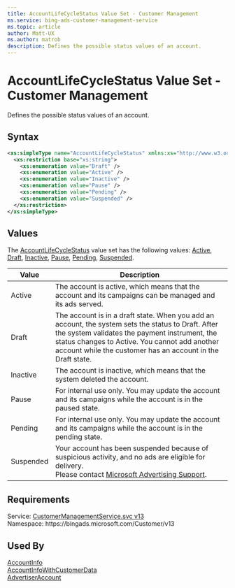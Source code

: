 ```yaml
---
title: AccountLifeCycleStatus Value Set - Customer Management
ms.service: bing-ads-customer-management-service
ms.topic: article
author: Matt-UX
ms.author: matrob
description: Defines the possible status values of an account.
---
```

# AccountLifeCycleStatus Value Set - Customer Management
Defines the possible status values of an account.

## Syntax
```xml
<xs:simpleType name="AccountLifeCycleStatus" xmlns:xs="http://www.w3.org/2001/XMLSchema">
  <xs:restriction base="xs:string">
    <xs:enumeration value="Draft" />
    <xs:enumeration value="Active" />
    <xs:enumeration value="Inactive" />
    <xs:enumeration value="Pause" />
    <xs:enumeration value="Pending" />
    <xs:enumeration value="Suspended" />
  </xs:restriction>
</xs:simpleType>
```

## <a name="values"></a>Values

The [AccountLifeCycleStatus](accountlifecyclestatus.md) value set has the following values: [Active](#active), [Draft](#draft), [Inactive](#inactive), [Pause](#pause), [Pending](#pending), [Suspended](#suspended).

|Value|Description|
|-----------|---------------|
|<a name="active"></a>Active|The account is active, which means that the account and its campaigns can be managed and its ads served.|
|<a name="draft"></a>Draft|The account is in a draft state. When you add an account, the system sets the status to Draft. After the system validates the payment instrument, the status changes to Active. You cannot add another account while the customer has an account in the Draft state.|
|<a name="inactive"></a>Inactive|The account is inactive, which means that the system deleted the account.|
|<a name="pause"></a>Pause|For internal use only. You may update the account and its campaigns while the account is in the paused state.|
|<a name="pending"></a>Pending|For internal use only. You may update the account and its campaigns while the account is in the pending state.|
|<a name="suspended"></a>Suspended|Your account has been suspended because of suspicious activity, and no ads are eligible for delivery.<br/>Please contact [Microsoft Advertising Support](https://go.microsoft.com/fwlink/?LinkId=269631).|

## Requirements
Service: [CustomerManagementService.svc v13](https://clientcenter.api.bingads.microsoft.com/Api/CustomerManagement/v13/CustomerManagementService.svc)  
Namespace: https\://bingads.microsoft.com/Customer/v13  

## Used By
[AccountInfo](accountinfo.md)  
[AccountInfoWithCustomerData](accountinfowithcustomerdata.md)  
[AdvertiserAccount](advertiseraccount.md)  
